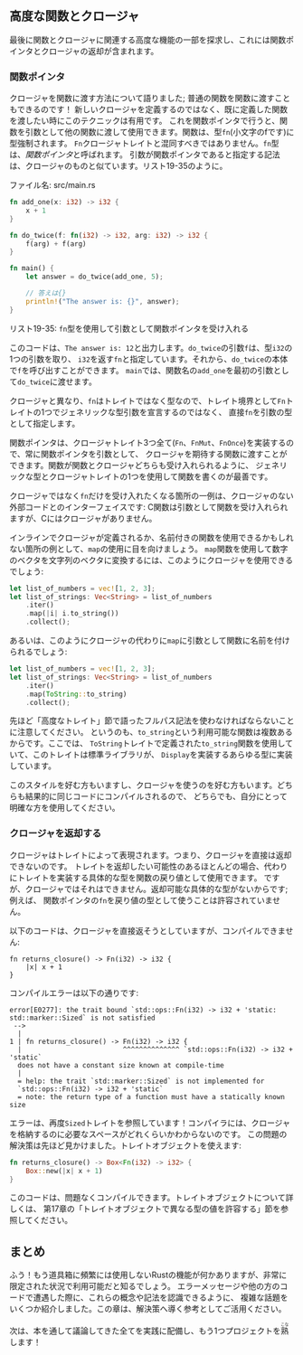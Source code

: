 <!-- ## Advanced Functions and Closures -->

## 高度な関数とクロージャ

<!-- Finally, we’ll explore some advanced features related to functions and -->
<!-- closures, which include function pointers and returning closures. -->

最後に関数とクロージャに関連する高度な機能の一部を探求し、これには関数ポインタとクロージャの返却が含まれます。

<!-- ### Function Pointers -->

### 関数ポインタ

<!-- We’ve talked about how to pass closures to functions; you can also pass regular -->
<!-- functions to functions! This technique is useful when you want to pass a -->
<!-- function you’ve already defined rather than defining a new closure. Doing this -->
<!-- with function pointers will allow you to use functions as arguments to other -->
<!-- functions. Functions coerce to the type `fn` (with a lowercase f), not to be -->
<!-- confused with the `Fn` closure trait. The `fn` type is called a *function -->
<!-- pointer*. The syntax for specifying that a parameter is a function pointer is -->
<!-- similar to that of closures, as shown in Listing 19-35. -->

クロージャを関数に渡す方法について語りました; 普通の関数を関数に渡すこともできるのです！
新しいクロージャを定義するのではなく、既に定義した関数を渡したい時にこのテクニックは有用です。
これを関数ポインタで行うと、関数を引数として他の関数に渡して使用できます。関数は、型`fn`(小文字のfです)に型強制されます。
`Fn`クロージャトレイトと混同すべきではありません。`fn`型は、*関数ポインタ*と呼ばれます。
引数が関数ポインタであると指定する記法は、クロージャのものと似ています。リスト19-35のように。

<!-- <span class="filename">Filename: src/main.rs</span> -->

<span class="filename">ファイル名: src/main.rs</span>

```rust
fn add_one(x: i32) -> i32 {
    x + 1
}

fn do_twice(f: fn(i32) -> i32, arg: i32) -> i32 {
    f(arg) + f(arg)
}

fn main() {
    let answer = do_twice(add_one, 5);

    // 答えは{}
    println!("The answer is: {}", answer);
}
```

<!-- <span class="caption">Listing 19-35: Using the `fn` type to accept a function -->
<!-- pointer as an argument</span> -->

<span class="caption">リスト19-35: `fn`型を使用して引数として関数ポインタを受け入れる</span>

<!-- This code prints `The answer is: 12`. We specify that the parameter `f` in -->
<!-- `do_twice` is an `fn` that takes one parameter of type `i32` and returns an -->
<!-- `i32`. We can then call `f` in the body of `do_twice`. In `main`, we can pass -->
<!-- the function name `add_one` as the first argument to `do_twice`. -->

このコードは、`The answer is: 12`と出力します。`do_twice`の引数`f`は、型`i32`の1つの引数を取り、
`i32`を返す`fn`と指定しています。それから、`do_twice`の本体で`f`を呼び出すことができます。
`main`では、関数名の`add_one`を最初の引数として`do_twice`に渡せます。

<!-- Unlike closures, `fn` is a type rather than a trait, so we specify `fn` as the -->
<!-- parameter type directly rather than declaring a generic type parameter with one -->
<!-- of the `Fn` traits as a trait bound. -->

クロージャと異なり、`fn`はトレイトではなく型なので、トレイト境界として`Fn`トレイトの1つでジェネリックな型引数を宣言するのではなく、
直接`fn`を引数の型として指定します。

<!-- Function pointers implement all three of the closure traits (`Fn`, `FnMut`, and -->
<!-- `FnOnce`), so you can always pass a function pointer as an argument for a -->
<!-- function that expects a closure. It’s best to write functions using a generic -->
<!-- type and one of the closure traits so your functions can accept either -->
<!-- functions or closures. -->

関数ポインタは、クロージャトレイト3つ全て(`Fn`、`FnMut`、`FnOnce`)を実装するので、常に関数ポインタを引数として、
クロージャを期待する関数に渡すことができます。関数が関数とクロージャどちらも受け入れられるように、
ジェネリックな型とクロージャトレイトの1つを使用して関数を書くのが最善です。

<!-- An example of where you would want to only accept `fn` and not closures is when -->
<!-- interfacing with external code that doesn’t have closures: C functions can -->
<!-- accept functions as arguments, but C doesn’t have closures. -->

クロージャではなく`fn`だけを受け入れたくなる箇所の一例は、クロージャのない外部コードとのインターフェイスです:
C関数は引数として関数を受け入れられますが、Cにはクロージャがありません。

<!-- couldだが、でしょうでは文を続けられないので、できるかもしれないと弱めている -->

<!-- As an example of where you could use either a closure defined inline or a named -->
<!-- function, let’s look at a use of `map`. To use the `map` function to turn a -->
<!-- vector of numbers into a vector of strings, we could use a closure, like this: -->

インラインでクロージャが定義されるか、名前付きの関数を使用できるかもしれない箇所の例として、`map`の使用に目を向けましょう。
`map`関数を使用して数字のベクタを文字列のベクタに変換するには、このようにクロージャを使用できるでしょう:

```rust
let list_of_numbers = vec![1, 2, 3];
let list_of_strings: Vec<String> = list_of_numbers
    .iter()
    .map(|i| i.to_string())
    .collect();
```

<!-- Or we could name a function as the argument to `map` instead of the closure, -->
<!-- like this: -->

あるいは、このようにクロージャの代わりに`map`に引数として関数に名前を付けられるでしょう:

```rust
let list_of_numbers = vec![1, 2, 3];
let list_of_strings: Vec<String> = list_of_numbers
    .iter()
    .map(ToString::to_string)
    .collect();
```

<!-- Note that we must use the fully qualified syntax that we talked about earlier -->
<!-- in the “Advanced Traits” section because there are multiple functions available -->
<!-- named `to_string`. Here, we’re using the `to_string` function defined in the -->
<!-- `ToString` trait, which the standard library has implemented for any type that -->
<!-- implements `Display`. -->

先ほど「高度なトレイト」節で語ったフルパス記法を使わなければならないことに注意してください。
というのも、`to_string`という利用可能な関数は複数あるからです。ここでは、
`ToString`トレイトで定義された`to_string`関数を使用していて、このトレイトは標準ライブラリが、
`Display`を実装するあらゆる型に実装しています。

<!-- Some people prefer this style, and some people prefer to use closures. They end -->
<!-- up compiling to the same code, so use whichever style is clearer to you. -->

このスタイルを好む方もいますし、クロージャを使うのを好む方もいます。どちらも結果的に同じコードにコンパイルされるので、
どちらでも、自分にとって明確な方を使用してください。

<!-- ### Returning Closures -->

### クロージャを返却する

<!-- Closures are represented by traits, which means you can’t return closures -->
<!-- directly. In most cases where you might want to return a trait, you can instead -->
<!-- use the concrete type that implements the trait as the return value of the -->
<!-- function. But you can’t do that with closures because they don’t have a -->
<!-- concrete type that is returnable; you’re not allowed to use the function -->
<!-- pointer `fn` as a return type, for example. -->

クロージャはトレイトによって表現されます。つまり、クロージャを直接は返却できないのです。
トレイトを返却したい可能性のあるほとんどの場合、代わりにトレイトを実装する具体的な型を関数の戻り値として使用できます。
ですが、クロージャではそれはできません。返却可能な具体的な型がないからです; 例えば、
関数ポインタの`fn`を戻り値の型として使うことは許容されていません。

<!-- The following code tries to return a closure directly, but it won’t compile: -->

以下のコードは、クロージャを直接返そうとしていますが、コンパイルできません:

```rust,ignore
fn returns_closure() -> Fn(i32) -> i32 {
    |x| x + 1
}
```

<!-- The compiler error is as follows: -->

コンパイルエラーは以下の通りです:

```text
error[E0277]: the trait bound `std::ops::Fn(i32) -> i32 + 'static:
std::marker::Sized` is not satisfied
 -->
  |
1 | fn returns_closure() -> Fn(i32) -> i32 {
  |                         ^^^^^^^^^^^^^^ `std::ops::Fn(i32) -> i32 + 'static`
  does not have a constant size known at compile-time
  |
  = help: the trait `std::marker::Sized` is not implemented for
  `std::ops::Fn(i32) -> i32 + 'static`
  = note: the return type of a function must have a statically known size
```

<!-- The error references the `Sized` trait again! Rust doesn’t know how much space -->
<!-- it will need to store the closure. We saw a solution to this problem earlier. -->
<!-- We can use a trait object: -->

エラーは、再度`Sized`トレイトを参照しています！コンパイラには、クロージャを格納するのに必要なスペースがどれくらいかわからないのです。
この問題の解決策は先ほど見かけました。トレイトオブジェクトを使えます:

```rust
fn returns_closure() -> Box<Fn(i32) -> i32> {
    Box::new(|x| x + 1)
}
```

<!-- This code will compile just fine. For more about trait objects, refer to the -->
<!-- “Using Trait Objects That Allow for Values of Different Types” section in -->
<!-- Chapter 17. -->

このコードは、問題なくコンパイルできます。トレイトオブジェクトについて詳しくは、
第17章の「トレイトオブジェクトで異なる型の値を許容する」節を参照してください。

<!-- ## Summary -->

## まとめ

<!-- Whew! Now you have some features of Rust in your toolbox that you won’t use -->
<!-- often, but you’ll know they’re available in very particular circumstances. -->
<!-- We’ve introduced several complex topics so that when you encounter them in -->
<!-- error message suggestions or in other peoples’ code, you’ll be able to -->
<!-- recognize these concepts and syntax. Use this chapter as a reference to guide -->
<!-- you to solutions. -->

ふう！もう道具箱に頻繁には使用しないRustの機能が何かありますが、非常に限定された状況で利用可能だと知るでしょう。
エラーメッセージや他の方のコードで遭遇した際に、これらの概念や記法を認識できるように、
複雑な話題をいくつか紹介しました。この章は、解決策へ導く参考としてご活用ください。

<!-- Next, we’ll put everything we’ve discussed throughout the book into practice -->
<!-- and do one more project! -->

次は、本を通して議論してきた全てを実践に配備し、もう1つプロジェクトを<ruby>熟<rp>(</rp><rt>こな</rt><rp>)</rp></ruby>します！
